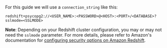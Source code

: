For this guide we will use a `connection_string` like this:

```text title="Connection string"
redshift+psycopg2://<USER_NAME>:<PASSWORD>@<HOST>:<PORT>/<DATABASE>?sslmode=<SSLMODE>
```

**Note**: Depending on your Redshift cluster configuration, you may or may not need the `sslmode` parameter. For more details, please refer to Amazon's documentation for [configuring security options on Amazon Redshift](https://docs.aws.amazon.com/redshift/latest/mgmt/connecting-ssl-support.html).
